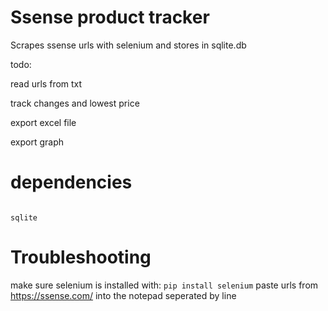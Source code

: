 # Ssense product tracker
Scrapes ssense urls with selenium and stores in sqlite.db

todo:

read urls from txt

track changes and lowest price

export excel file

export graph

# dependencies
```Selenium

sqlite
```


# Troubleshooting
make sure selenium is installed with: ```pip install selenium```
paste urls from https://ssense.com/ into the notepad seperated by line
